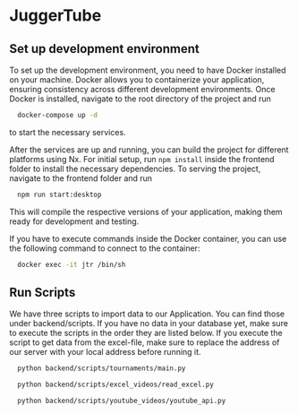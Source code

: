 # JuggerTube

## Set up development environment

To set up the development environment, you need to have Docker installed on your machine. 
Docker allows you to containerize your application, ensuring consistency across different development environments. 
Once Docker is installed, navigate to the root directory of the project and run 
```sh
  docker-compose up -d
```
to start the necessary services. 

After the services are up and running, you can build the project for different platforms using Nx.
For initial setup, run `npm install` inside the frontend folder to install the necessary dependencies.
To serving the project, navigate to the frontend folder and run
```sh
  npm run start:desktop
```
This will compile the respective versions of your application, making them ready for development and testing.

If you have to execute commands inside the Docker container, you can use the following command to connect to the container:

```sh
  docker exec -it jtr /bin/sh
```

## Run Scripts

We have three scripts to import data to our Application. You can find those under backend/scripts. 
If you have no data in your database yet, make sure to execute the scripts in the order they are listed below.
If you execute the script to get data from the excel-file, make sure to replace the address of our server with your local address before running it.

```sh
  python backend/scripts/tournaments/main.py
```

```sh
  python backend/scripts/excel_videos/read_excel.py
```

```sh
  python backend/scripts/youtube_videos/youtube_api.py
```
